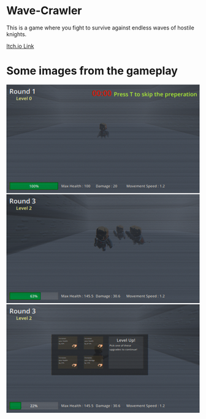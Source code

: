 # Wave-Crawler
This is a game where you fight to survive against endless waves of hostile knights.

[Itch.io Link](https://yasinahmet.itch.io/wave-crawler)

# Some images from the gameplay
![image](https://github.com/YasinAhmet/Wave-Crawler/blob/main/Images-For-Readme/Screenshot%20from%202024-06-08%2016-48-08.png)
![image](https://github.com/YasinAhmet/Wave-Crawler/blob/main/Images-For-Readme/Screenshot%20from%202024-06-08%2016-48-55.png)
![image](https://github.com/YasinAhmet/Wave-Crawler/blob/main/Images-For-Readme/Screenshot%20from%202024-06-08%2016-49-20.png)
